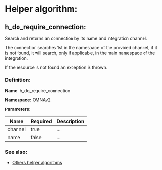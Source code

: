 # Helper algorithm:

## h_do_require_connection:

Search and returns an connection by its name and integration channel.

The connection searches 1st in the namespace of the provided channel, if it is not found, it will search, 
only if applicable, in the main namespace of the integration.

If the resource is not found an exception is thrown.
    
### Definition:

**Name:** h_do_require_connection

**Namespace:** OMNAv2

**Parameters:**

| Name | Required | Description |
| --- | --- | --- |
| channel | true | ... |
| name | false | ... |

### See also:
* [Others helper algorithms](overview?id=h_do_require_connection)
